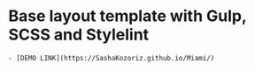 # Base layout template with Gulp, SCSS and Stylelint
    - [DEMO LINK](https://SashaKozoriz.github.io/Miami/)
